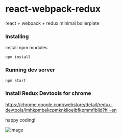 # react-webpack-redux
react + webpack + redux minimal boilerplate



### Installing

install npm modules

```
npm install
```


### Running dev server

```
npm start
```

### Install Redux Devtools for chrome
https://chrome.google.com/webstore/detail/redux-devtools/lmhkpmbekcpmknklioeibfkpmmfibljd?hl=en

happy coding!

![image](https://i.gyazo.com/128c8e0c633fd4024c2ee5a440b07e47.png)
